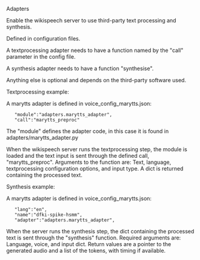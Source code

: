 Adapters

Enable the wikispeech server to use third-party text processing and synthesis.

Defined in configuration files.

A textprocessing adapter needs to have a function named by the "call" parameter in the config file.

A synthesis adapter needs to have a function "synthesise".

Anything else is optional and depends on the third-party software used.

Textprocessing example:

A marytts adapter is defined in voice_config_marytts.json:

```
   "module":"adapters.marytts_adapter",
   "call":"marytts_preproc"
```

The "module" defines the adapter code, in this case it is found in adapters/marytts_adapter.py

When the wikispeech server runs the textprocessing step, the module is loaded and the text input is sent through the defined call, "marytts_preproc". Arguments to the function are: Text, language, textprocessing configuration options, and input type. A dict is returned containing the processed text.

Synthesis example:

A marytts adapter is defined in voice_config_marytts.json:

```
   "lang":"en",
   "name":"dfki-spike-hsmm",
   "adapter":"adapters.marytts_adapter",
```

When the server runs the synthesis step, the dict containing the processed text is sent through the "synthesis" function. Required arguments are: Language, voice, and input dict. Return values are a pointer to the generated audio and a list of the tokens, with timing if available.


